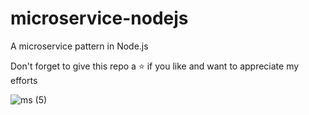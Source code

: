 
# microservice-nodejs
A microservice pattern in Node.js

Don't forget to give this repo a ⭐ if you like and want to appreciate my efforts

![ms (5)](https://user-images.githubusercontent.com/63356649/123547243-d4732100-d781-11eb-93ac-8cbe27bb5ebc.png)

